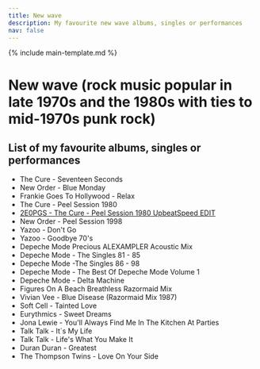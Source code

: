 ```yaml
---
title: New wave
description: My favourite new wave albums, singles or performances
nav: false
---
```


{% include main-template.md %}

# ​New wave (rock music popular in late 1970s and the 1980s with ties to mid-1970s punk rock)

## List of my favourite albums, singles or performances

* The Cure - Seventeen Seconds
* New Order - Blue Monday
* Frankie Goes To Hollywood - Relax
* The Cure - Peel Session 1980
* [2E0PGS - The Cure - Peel Session 1980 UpbeatSpeed EDIT](https://www.mixcloud.com/2E0PGS/the-cure-peel-session-1980-upbeatspeed-edit/)
* New Order - Peel Session 1998
* Yazoo - Don't Go
* Yazoo - Goodbye 70's
* Depeche Mode Precious ALEXAMPLER Acoustic Mix
* Depeche Mode - The Singles 81 - 85
* Depeche Mode -The Singles 86 - 98
* Depeche Mode - The Best Of Depeche Mode Volume 1
* Depeche Mode - Delta Machine
* Figures On A Beach Breathless Razormaid Mix
* Vivian Vee - Blue Disease (Razormaid Mix 1987)
* Soft Cell - Tainted Love
* Eurythmics - Sweet Dreams
* Jona Lewie - You'll Always Find Me In The Kitchen At Parties
* Talk Talk - It´s My Life
* Talk Talk - Life's What You Make It
* Duran Duran - Greatest
* The Thompson Twins - Love On Your Side
